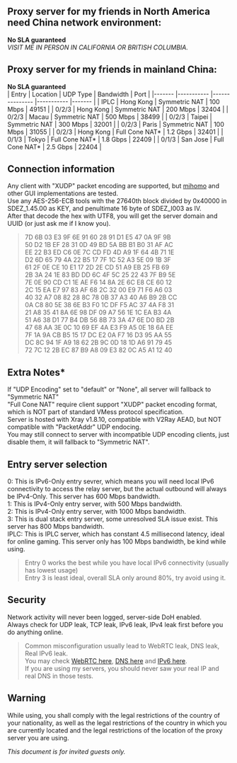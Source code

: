 ## Proxy server for my friends in North America need China network environment:
**No SLA guaranteed** <br>
*VISIT ME IN PERSON IN CALIFORNIA OR BRITISH COLUMBIA.*

## Proxy server for my friends in mainland China:
**No SLA guaranteed** <br>
| Entry 	| Location  	| UDP Type      	| Bandwidth 	| Port  	|
|-------	|-----------	|---------------	|-----------	|-------	|
| IPLC  	| Hong Kong 	| Symmetric NAT 	| 100 Mbps  	| 49151 	|
| 0/2/3 	| Hong Kong 	| Symmetric NAT 	| 200 Mbps  	| 32404 	|
| 0/2/3 	| Macau     	| Symmetric NAT 	| 500 Mbps  	| 38499 	|
| 0/2/3 	| Taipei    	| Symmetric NAT 	| 300 Mbps  	| 32001 	|
| 0/2/3 	| Paris     	| Symmetric NAT 	| 100 Mbps  	| 31055 	|
| 0/2/3 	| Hong Kong 	| Full Cone NAT*	| 1.2 Gbps  	| 32401 	|
| 0/1/3 	| Tokyo     	| Full Cone NAT*	| 1.8 Gbps  	| 22409 	|
| 0/1/3 	| San Jose  	| Full Cone NAT*	| 2.5 Gbps  	| 22404 	|

## Connection information
Any client with "XUDP" packet encoding are supported, but [mihomo](https://wiki.metacubex.one/) and other GUI implementations are tested. <br>
Use any AES-256-ECB tools with the 27640th block divided by 0x40000 in SDEZ_1.45.00 as KEY, and penultimate 16 byte of SDEZ_I003 as IV. <br>
After that decode the hex with UTF8, you will get the server domain and UUID (or just ask me if I know you). <br>
> 7D 6B 03 E3 9F 6E 91 60 28 91 D1 E5 47 0A 9F 9B <br>
> 50 D2 1B EF 28 31 0D 49 BD 5A BB B1 B0 31 AF AC <br>
> EE 22 B3 ED C6 0E 7C CD FD 4D A9 1F 64 4B 71 1E <br>
> D2 6D 65 79 4A 22 B5 17 7F 1C 52 A3 5E 09 1B 3F <br>
> 61 2F 0E CE 10 E1 17 2D 2E CD 51 A9 EB 25 FB 69 <br>
> 2B 3A 24 1E 83 BD DD 6C 4F 5C 25 22 43 7F B9 5E <br>
> 7E 0E 90 CD C1 1E AE F6 14 8A 2E 6C E8 CE 60 12 <br>
> 2C 15 EA E7 97 83 AF 68 2C 32 00 E9 71 F6 A6 03 <br>
> 40 32 A7 08 82 28 8C 78 0B 37 A3 40 A6 B9 2B CC <br>
> 0A C8 80 5E 38 6E B3 F0 1C DF F5 AC 37 4A F8 31 <br>
> 21 A8 35 41 8A 6E 98 DF 09 A7 56 1E 1C EA B3 4A <br>
> 51 A6 38 D1 77 B4 DB 56 8B 73 3A 47 6E D0 BD 2B <br>
> 47 68 AA 3E 0C 10 69 EF 4A E3 F9 A5 0E 18 6A EE <br>
> 7F 1A 9A CB B5 15 17 DC E2 0A F7 16 D3 95 AA 55 <br>
> DC 8C 94 1F A9 18 62 2B 9C 0D 18 1D A6 91 79 45 <br>
> 72 7C 12 2B EC 87 B9 A8 09 E3 82 0C A5 A1 12 40 <br>

## Extra Notes*
If "UDP Encoding" set to "default" or "None", all server will fallback to "Symmetric NAT" <br>
"Full Cone NAT" require client support "XUDP" packet encoding format, which is NOT part of standard VMess protocol specification. <br>
Server is hosted with Xray v1.8.10, compatible with V2Ray AEAD, but NOT compatible with "PacketAddr" UDP endocing. <br>
You may still connect to server with incompatible UDP encoding clients, just disable them, it will fallback to "Symmetric NAT". <br>

## Entry server selection
0: This is IPv6-Only entry sevrer, which means you will need local IPv6 connectivity to access the relay server, but the actual outbound will always be IPv4-Only. This server has 600 Mbps bandwidth. <br>
1: This is IPv4-Only entry server, with 500 Mbps bandwidth. <br>
2: This is IPv4-Only entry server, with 1000 Mbps bandwidth. <br>
3: This is dual stack entry server, some unresolved SLA issue exist. This server has 800 Mbps bandwidth. <br>
IPLC: This is IPLC server, which has constant 4.5 millisecond latency, ideal for online gaming. This server only has 100 Mbps bandwidth, be kind while using. <br>
> Entry 0 works the best while you have local IPv6 connectivity (usually has lowest usage) <br>
> Entry 3 is least ideal, overall SLA only around 80%, try avoid using it. <br>

## Security
Network activity will never been logged, server-side DoH enabled. <br>
Always check for UDP leak, TCP leak, IPv6 leak, IPv4 leak first before you do anything online. <br>
> Common misconfiguration usually lead to WebRTC leak, DNS leak, Real IPv6 leak. <br>
> You may check [WebRTC here](https://browserleaks.com/webrtc), [DNS here](https://browserleaks.com/dns) and [IPv6 here](https://test-ipv6.com/). <br>
> If you are using my servers, you should never saw your real IP and real DNS in those tests. <br>

## Warning
While using, you shall comply with the legal restrictions of the country of your nationality, as well as the legal restrictions of the country in which you are currently located and the legal restrictions of the location of the proxy server you are using.

*This document is for invited guests only.* <br>